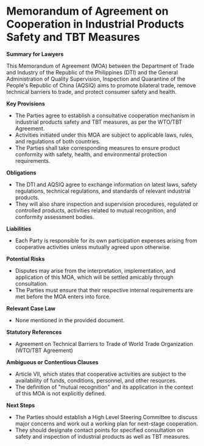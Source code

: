 **Memorandum of Agreement on Cooperation in Industrial Products Safety and TBT Measures**
===========================================================

**Summary for Lawyers**

This Memorandum of Agreement (MOA) between the Department of Trade and Industry of the Republic of the Philippines (DTI) and the General Administration of Quality Supervision, Inspection and Quarantine of the People's Republic of China (AQSIQ) aims to promote bilateral trade, remove technical barriers to trade, and protect consumer safety and health.

**Key Provisions**

*   The Parties agree to establish a consultative cooperation mechanism in industrial products safety and TBT measures, as per the WTO/TBT Agreement.
*   Activities initiated under this MOA are subject to applicable laws, rules, and regulations of both countries.
*   The Parties shall take corresponding measures to ensure product conformity with safety, health, and environmental protection requirements.

**Obligations**

*   The DTI and AQSIQ agree to exchange information on latest laws, safety regulations, technical regulations, and standards of relevant industrial products.
*   They will also share inspection and supervision procedures, regulated or controlled products, activities related to mutual recognition, and conformity assessment bodies.

**Liabilities**

*   Each Party is responsible for its own participation expenses arising from cooperative activities unless mutually agreed upon otherwise.

**Potential Risks**

*   Disputes may arise from the interpretation, implementation, and application of this MOA, which will be settled amicably through consultation.
*   The Parties must ensure that their respective internal requirements are met before the MOA enters into force.

**Relevant Case Law**

*   None mentioned in the provided document.

**Statutory References**

*   Agreement on Technical Barriers to Trade of World Trade Organization (WTO/TBT Agreement)

**Ambiguous or Contentious Clauses**

*   Article VII, which states that cooperative activities are subject to the availability of funds, conditions, personnel, and other resources.
*   The definition of "mutual recognition" and its application in the context of this MOA is not explicitly defined.

**Next Steps**

*   The Parties should establish a High Level Steering Committee to discuss major concerns and work out a working plan for next-stage cooperation.
*   They should designate contact points for specified consultation on safety and inspection of industrial products as well as TBT measures.